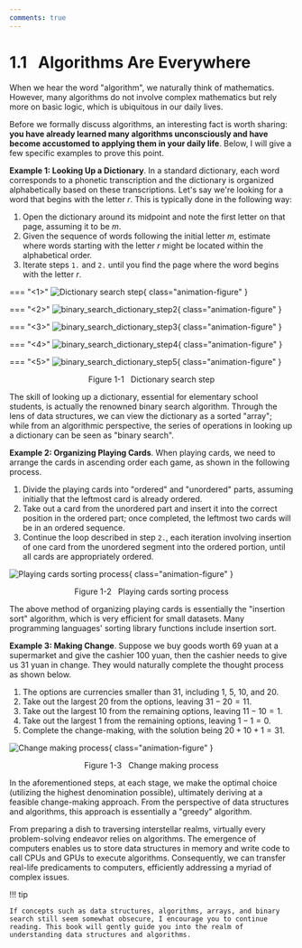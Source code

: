 ```yaml
---
comments: true
---
```


# 1.1 &nbsp; Algorithms Are Everywhere

When we hear the word "algorithm", we naturally think of mathematics. However, many algorithms do not involve complex mathematics but rely more on basic logic, which is ubiquitous in our daily lives.

Before we formally discuss algorithms, an interesting fact is worth sharing: **you have already learned many algorithms unconsciously and have become accustomed to applying them in your daily life**. Below, I will give a few specific examples to prove this point.

**Example 1: Looking Up a Dictionary**. In a standard dictionary, each word corresponds to a phonetic transcription and the dictionary is organized alphabetically based on these transcriptions. Let's say we're looking for a word that begins with the letter $r$. This is typically done in the following way:

1. Open the dictionary around its midpoint and note the first letter on that page, assuming it to be $m$.
2. Given the sequence of words following the initial letter $m$, estimate where words starting with the letter $r$ might be located within the alphabetical order.
3. Iterate steps `1.` and `2.` until you find the page where the word begins with the letter $r$.

=== "<1>"
    ![Dictionary search step](algorithms_are_everywhere.assets/binary_search_dictionary_step1.png){ class="animation-figure" }

=== "<2>"
    ![binary_search_dictionary_step2](algorithms_are_everywhere.assets/binary_search_dictionary_step2.png){ class="animation-figure" }

=== "<3>"
    ![binary_search_dictionary_step3](algorithms_are_everywhere.assets/binary_search_dictionary_step3.png){ class="animation-figure" }

=== "<4>"
    ![binary_search_dictionary_step4](algorithms_are_everywhere.assets/binary_search_dictionary_step4.png){ class="animation-figure" }

=== "<5>"
    ![binary_search_dictionary_step5](algorithms_are_everywhere.assets/binary_search_dictionary_step5.png){ class="animation-figure" }

<p align="center"> Figure 1-1 &nbsp; Dictionary search step </p>

The skill of looking up a dictionary, essential for elementary school students, is actually the renowned binary search algorithm. Through the lens of data structures, we can view the dictionary as a sorted "array"; while from an algorithmic perspective, the series of operations in looking up a dictionary can be seen as "binary search".

**Example 2: Organizing Playing Cards**. When playing cards, we need to arrange the cards in ascending order each game, as shown in the following process.

1. Divide the playing cards into "ordered" and "unordered" parts, assuming initially that the leftmost card is already ordered.
2. Take out a card from the unordered part and insert it into the correct position in the ordered part; once completed, the leftmost two cards will be in an ordered sequence.
3. Continue the loop described in step `2.`, each iteration involving insertion of one card from the unordered segment into the ordered portion, until all cards are appropriately ordered.

![Playing cards sorting process](algorithms_are_everywhere.assets/playing_cards_sorting.png){ class="animation-figure" }

<p align="center"> Figure 1-2 &nbsp; Playing cards sorting process </p>

The above method of organizing playing cards is essentially the "insertion sort" algorithm, which is very efficient for small datasets. Many programming languages' sorting library functions include insertion sort.

**Example 3: Making Change**. Suppose we buy goods worth $69$ yuan at a supermarket and give the cashier $100$ yuan, then the cashier needs to give us $31$ yuan in change. They would naturally complete the thought process as shown below.

1. The options are currencies smaller than $31$, including $1$, $5$, $10$, and $20$.
2. Take out the largest $20$ from the options, leaving $31 - 20 = 11$.
3. Take out the largest $10$ from the remaining options, leaving $11 - 10 = 1$.
4. Take out the largest $1$ from the remaining options, leaving $1 - 1 = 0$.
5. Complete the change-making, with the solution being $20 + 10 + 1 = 31$.

![Change making process](algorithms_are_everywhere.assets/greedy_change.png){ class="animation-figure" }

<p align="center"> Figure 1-3 &nbsp; Change making process </p>

In the aforementioned steps, at each stage, we make the optimal choice (utilizing the highest denomination possible), ultimately deriving at a feasible change-making approach. From the perspective of data structures and algorithms, this approach is essentially a "greedy" algorithm.

From preparing a dish to traversing interstellar realms, virtually every problem-solving endeavor relies on algorithms. The emergence of computers enables us to store data structures in memory and write code to call CPUs and GPUs to execute algorithms. Consequently, we can transfer real-life predicaments to computers, efficiently addressing a myriad of complex issues.

!!! tip

    If concepts such as data structures, algorithms, arrays, and binary search still seem somewhat obsecure, I encourage you to continue reading. This book will gently guide you into the realm of understanding data structures and algorithms.
